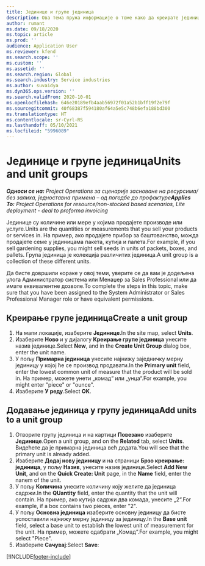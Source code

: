 ```yaml
---
title: Јединице и групе јединица
description: Ова тема пружа информације о томе како да креирате јединице и групе јединица у услузи Dynamics 365 Project Operations.
author: rumant
ms.date: 09/18/2020
ms.topic: article
ms.prod: ''
audience: Application User
ms.reviewer: kfend
ms.search.scope: ''
ms.custom: ''
ms.assetid: ''
ms.search.region: Global
ms.search.industry: Service industries
ms.author: suvaidya
ms.dyn365.ops.version: ''
ms.search.validFrom: 2020-10-01
ms.openlocfilehash: 646e20189efb4aab56972f01a52b1bff19f2e79f
ms.sourcegitcommit: 40f68387f594180af64a5e5c748b6efa188bd300
ms.translationtype: HT
ms.contentlocale: sr-Cyrl-RS
ms.lasthandoff: 05/10/2021
ms.locfileid: "5996089"
---
```

# <a name="units-and-unit-groups"></a><span data-ttu-id="3e15b-103">Јединице и групе јединица</span><span class="sxs-lookup"><span data-stu-id="3e15b-103">Units and unit groups</span></span>

<span data-ttu-id="3e15b-104">_**Односи се на:** Project Operations за сценарије засноване на ресурсима/без залиха, једноставна примена – од погодбе до профактуре_</span><span class="sxs-lookup"><span data-stu-id="3e15b-104">_**Applies To:** Project Operations for resource/non-stocked based scenarios, Lite deployment - deal to proforma invoicing_</span></span>

<span data-ttu-id="3e15b-105">Јединице су количине или мере у којима продајете производе или услуге.</span><span class="sxs-lookup"><span data-stu-id="3e15b-105">Units are the quantities or measurements that you sell your products or services in.</span></span> <span data-ttu-id="3e15b-106">На пример, ако продајете прибор за баштованство, можда продајете семе у јединицама пакета, кутија и палета.</span><span class="sxs-lookup"><span data-stu-id="3e15b-106">For example, if you sell gardening supplies, you might sell seeds in units of packets, boxes, and pallets.</span></span> <span data-ttu-id="3e15b-107">Група јединица је колекција различитих јединица.</span><span class="sxs-lookup"><span data-stu-id="3e15b-107">A unit group is a collection of these different units.</span></span>

<span data-ttu-id="3e15b-108">Да бисте довршили кораке у овој теми, уверите се да вам је додељена улога Администратор система или Менаџер за Sales Professional или да имате еквивалентне дозволе.</span><span class="sxs-lookup"><span data-stu-id="3e15b-108">To complete the steps in this topic, make sure that you have been assigned to the System Administrator or Sales Professional Manager role or have equivalent permissions.</span></span>

## <a name="create-a-unit-group"></a><span data-ttu-id="3e15b-109">Креирање групе јединица</span><span class="sxs-lookup"><span data-stu-id="3e15b-109">Create a unit group</span></span>

1. <span data-ttu-id="3e15b-110">На мапи локације, изаберите **Јединице**.</span><span class="sxs-lookup"><span data-stu-id="3e15b-110">In the site map, select **Units**.</span></span>
2. <span data-ttu-id="3e15b-111">Изаберите **Ново** и у дијалогу **Креирање групе јединица** унесите назив јединице.</span><span class="sxs-lookup"><span data-stu-id="3e15b-111">Select **New**, and in the **Create Unit Group** dialog box, enter the unit name.</span></span>
3. <span data-ttu-id="3e15b-112">У пољу **Примарна јединица** унесите најнижу заједничку мерну јединицу у којој ће се производ продавати.</span><span class="sxs-lookup"><span data-stu-id="3e15b-112">In the **Primary unit** field, enter the lowest common unit of measure that the product will be sold in.</span></span> <span data-ttu-id="3e15b-113">На пример, можете унети „комад“ или „унца“.</span><span class="sxs-lookup"><span data-stu-id="3e15b-113">For example, you might enter "piece" or "ounce".</span></span>
4. <span data-ttu-id="3e15b-114">Изаберите **У реду**.</span><span class="sxs-lookup"><span data-stu-id="3e15b-114">Select **OK**.</span></span>

## <a name="add-units-to-a-unit-group"></a><span data-ttu-id="3e15b-115">Додавање јединица у групу јединица</span><span class="sxs-lookup"><span data-stu-id="3e15b-115">Add units to a unit group</span></span>

1. <span data-ttu-id="3e15b-116">Отворите групу јединица и на картици **Повезано** изаберите **Јединице**.</span><span class="sxs-lookup"><span data-stu-id="3e15b-116">Open a unit group, and on the **Related** tab, select **Units**.</span></span> <span data-ttu-id="3e15b-117">Видећете да је примарна јединица већ додата.</span><span class="sxs-lookup"><span data-stu-id="3e15b-117">You will see that the primary unit is already added.</span></span>
2. <span data-ttu-id="3e15b-118">Изаберите **Додај нову јединицу** и на страници **Брзо креирање: јединица**, у пољу **Назив**, унесите назив јединице.</span><span class="sxs-lookup"><span data-stu-id="3e15b-118">Select **Add New Unit**, and on the **Quick Create: Unit** page, in the **Name** field, enter the nanem of the unit.</span></span>
3. <span data-ttu-id="3e15b-119">У пољу **Количина** унесите количину коју желите да јединица садржи.</span><span class="sxs-lookup"><span data-stu-id="3e15b-119">In the **QUantity** field, enter the quantity that the unit will contain.</span></span> <span data-ttu-id="3e15b-120">На пример, ако кутија садржи два комада, унесите „2“.</span><span class="sxs-lookup"><span data-stu-id="3e15b-120">For example, if a box contains two pieces, enter "2".</span></span> 
4. <span data-ttu-id="3e15b-121">У пољу **Основна јединица** изаберите основну јединицу да бисте успоставили најнижу мерну јединицу за јединицу.</span><span class="sxs-lookup"><span data-stu-id="3e15b-121">In the **Base unit** field, select a base unit to establish the lowest unit of measurement for the unit.</span></span> <span data-ttu-id="3e15b-122">На пример, можете одабрати „Комад“.</span><span class="sxs-lookup"><span data-stu-id="3e15b-122">For example, you might select "Piece".</span></span>
5. <span data-ttu-id="3e15b-123">Изаберите **Сачувај**:</span><span class="sxs-lookup"><span data-stu-id="3e15b-123">Select **Save**:</span></span>


[!INCLUDE[footer-include](../includes/footer-banner.md)]